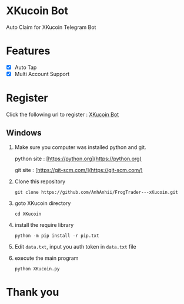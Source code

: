 # XKucoin Bot

Auto Claim for XKucoin Telegram Bot

# Features

- [x] Auto Tap
- [x] Multi Account Support

# Register

Click the following url to register : [XKucoin Bot](https://t.me/xkucoinbot/kucoinminiapp?startapp=cm91dGU9JTJGY2FzaC1naWZ0JTNGcmNvZGUlM0RaNkNESE0xSA==)

## Windows 

1. Make sure you computer was installed python and git.
   
   python site : [https://python.org](https://python.org)
   
   git site : [https://git-scm.com/](https://git-scm.com/)

2. Clone this repository
   ```shell
   git clone https://github.com/AnhAnhii/FrogTrader---xKucoin.git
   ```

3. goto XKucoin directory
   ```
   cd XKucoin
   ```

4. install the require library
   ```
   python -m pip install -r pip.txt
   ```

5. Edit `data.txt`, input you auth token in `data.txt` file

6. execute the main program 
   ```
   python XKucoin.py
   ```

# Thank you
